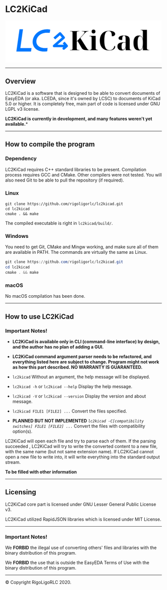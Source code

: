 # LC2KiCad

![The LC2KiCad Logo. This Logo is licensed under CC-BY-SA 3.0 license.](./docs/LC2KiCad-Logo.svg)

---

## Overview

LC2KiCad is a software that is designed to be able to convert documents of EasyEDA (or aka. LCEDA, since it's owned by LCSC) to documents of KiCad 5.0 or higher. It is completely free, main part of code is licensed under GNU LGPL v3 license.

**LC2KiCad is currently in development, and many features weren't yet available.***

---

## How to compile the program

### Dependency

LC2KiCad requires C++ standard libraries to be present. Compilation process requires GCC and CMake. Other compilers were not tested. You will also need Git to be able to pull the repository (if required).

### Linux

```shell
git clone https://github.com/rigoligorlc/lc2kicad.git
cd lc2kicad
cmake . && make
```

The compiled executable is right in `lc2kicad/build/`.

### Windows

You need to get Git, CMake and Mingw working, and make sure all of them are available in PATH. The commands are virtually the same as Linux.

```powershell
git clone https://github.com/rigoligorlc/lc2kicad.git
cd lc2kicad
cmake . && make
```

### macOS

No macOS compilation has been done.

---

## How to use LC2KiCad

### Important Notes!

- **LC2KiCad is available only in CLI (command-line interface) by design, and the author has no plan of adding a GUI.**

- **LC2KiCad command argument parser needs to be refactored, and everything listed here are subject to change. Program might not work as how this part described. NO WARRANTY IS GUARANTEED.**

  

- `lc2kicad`  Without an argument, the help message will be displayed.
- `lc2kicad -h` or `lc2kicad --help` Display the help message.
- `lc2kicad -V` or `lc2kicad --version` Display the version and about message.
- `lc2kicad FILE1 [FILE2] ...` Convert the files specified.
- **PLANNED BUT NOT IMPLEMENTED** *`lc2kicad -C[compatibility switches] FILE1 [FILE2] ...`* Convert the files with compatibility option(s).

LC2KiCad will open each file and try to parse each of them. If the parsing succeeded , LC2KiCad will try to write the converted content to a new file, with the same name (but not same extension name). If LC2KiCad cannot open a new file to write into, it will write everything into the standard output stream.

**To be filled with other information**

---

## Licensing

LC2KiCad core part is licensed under GNU Lesser General Public License v3.

LC2KiCad utilized RapidJSON libraries which is licensed under MIT License.

---

### Important Notes!

We **FORBID** the illegal use of converting others' files and libraries with the binary distribution of this program.

We **FORBID** the use that is outside the EasyEDA Terms of Use with the binary distribution of this program.

---

© Copyright RigoLigoRLC 2020.